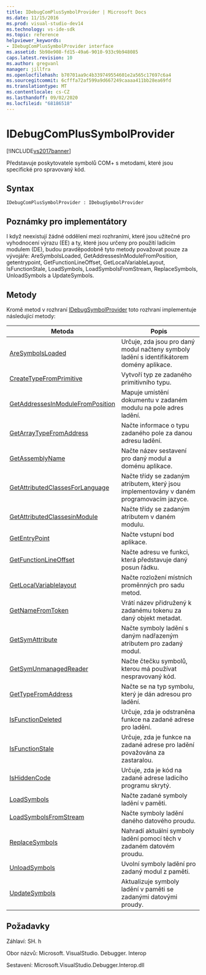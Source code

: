 ```yaml
---
title: IDebugComPlusSymbolProvider | Microsoft Docs
ms.date: 11/15/2016
ms.prod: visual-studio-dev14
ms.technology: vs-ide-sdk
ms.topic: reference
helpviewer_keywords:
- IDebugComPlusSymbolProvider interface
ms.assetid: 5b98e908-fd15-49a6-9010-933c9b948085
caps.latest.revision: 10
ms.author: gregvanl
manager: jillfra
ms.openlocfilehash: b70701aa9c4b339749554601e2a565c17697c6a4
ms.sourcegitcommit: 6cfffa72af599a9d667249caaaa411bb28ea69fd
ms.translationtype: MT
ms.contentlocale: cs-CZ
ms.lasthandoff: 09/02/2020
ms.locfileid: "68186518"
---
```

# <a name="idebugcomplussymbolprovider"></a>IDebugComPlusSymbolProvider
[!INCLUDE[vs2017banner](../../../includes/vs2017banner.md)]

Představuje poskytovatele symbolů COM+ s metodami, které jsou specifické pro spravovaný kód.  
  
## <a name="syntax"></a>Syntax  
  
```  
IDebugComPlusSymbolProvider : IDebugSymbolProvider  
```  
  
## <a name="notes-for-implementers"></a>Poznámky pro implementátory  
 I když neexistují žádné oddělení mezi rozhraními, které jsou užitečné pro vyhodnocení výrazu (EE) a ty, které jsou určeny pro použití ladicím modulem (DE), budou pravděpodobně tyto metody považovat pouze za vývojáře: AreSymbolsLoaded, GetAddressesInModuleFromPosition, getentrypoint, GetFunctionLineOffset, GetLocalVariableLayout, IsFunctionStale, LoadSymbols, LoadSymbolsFromStream, ReplaceSymbols, UnloadSymbols a UpdateSymbols.  
  
## <a name="methods"></a>Metody  
 Kromě metod v rozhraní [IDebugSymbolProvider](../../../extensibility/debugger/reference/idebugsymbolprovider.md) toto rozhraní implementuje následující metody:  
  
|Metoda|Popis|  
|------------|-----------------|  
|[AreSymbolsLoaded](../../../extensibility/debugger/reference/idebugcomplussymbolprovider-aresymbolsloaded.md)|Určuje, zda jsou pro daný modul načteny symboly ladění s identifikátorem domény aplikace.|  
|[CreateTypeFromPrimitive](../../../extensibility/debugger/reference/idebugcomplussymbolprovider-createtypefromprimitive.md)|Vytvoří typ ze zadaného primitivního typu.|  
|[GetAddressesInModuleFromPosition](../../../extensibility/debugger/reference/idebugcomplussymbolprovider-getaddressesinmodulefromposition.md)|Mapuje umístění dokumentu v zadaném modulu na pole adres ladění.|  
|[GetArrayTypeFromAddress](../../../extensibility/debugger/reference/idebugcomplussymbolprovider-getarraytypefromaddress.md)|Načte informace o typu zadaného pole za danou adresu ladění.|  
|[GetAssemblyName](../../../extensibility/debugger/reference/idebugcomplussymbolprovider-getassemblyname.md)|Načte název sestavení pro daný modul a doménu aplikace.|  
|[GetAttributedClassesForLanguage](../../../extensibility/debugger/reference/idebugcomplussymbolprovider-getattributedclassesforlanguage.md)|Načte třídy se zadaným atributem, který jsou implementovány v daném programovacím jazyce.|  
|[GetAttributedClassesinModule](../../../extensibility/debugger/reference/idebugcomplussymbolprovider-getattributedclassesinmodule.md)|Načte třídy se zadaným atributem v daném modulu.|  
|[GetEntryPoint](../../../extensibility/debugger/reference/idebugcomplussymbolprovider-getentrypoint.md)|Načte vstupní bod aplikace.|  
|[GetFunctionLineOffset](../../../extensibility/debugger/reference/idebugcomplussymbolprovider-getfunctionlineoffset.md)|Načte adresu ve funkci, která představuje daný posun řádku.|  
|[GetLocalVariablelayout](../../../extensibility/debugger/reference/idebugcomplussymbolprovider-getlocalvariablelayout.md)|Načte rozložení místních proměnných pro sadu metod.|  
|[GetNameFromToken](../../../extensibility/debugger/reference/idebugcomplussymbolprovider-getnamefromtoken.md)|Vrátí název přidružený k zadanému tokenu za daný objekt metadat.|  
|[GetSymAttribute](../../../extensibility/debugger/reference/idebugcomplussymbolprovider-getsymattribute.md)|Načte symboly ladění s daným nadřazeným atributem pro zadaný modul.|  
|[GetSymUnmanagedReader](../../../extensibility/debugger/reference/idebugcomplussymbolprovider-getsymunmanagedreader.md)|Načte čtečku symbolů, kterou má používat nespravovaný kód.|  
|[GetTypeFromAddress](../../../extensibility/debugger/reference/idebugcomplussymbolprovider-gettypefromaddress.md)|Načte se na typ symbolu, který je dán adresou pro ladění.|  
|[IsFunctionDeleted](../../../extensibility/debugger/reference/idebugcomplussymbolprovider-isfunctiondeleted.md)|Určuje, zda je odstraněna funkce na zadané adrese pro ladění.|  
|[IsFunctionStale](../../../extensibility/debugger/reference/idebugcomplussymbolprovider-isfunctionstale.md)|Určuje, zda je funkce na zadané adrese pro ladění považována za zastaralou.|  
|[IsHiddenCode](../../../extensibility/debugger/reference/idebugcomplussymbolprovider-ishiddencode.md)|Určuje, zda je kód na zadané adrese ladicího programu skrytý.|  
|[LoadSymbols](../../../extensibility/debugger/reference/idebugcomplussymbolprovider-loadsymbols.md)|Načte zadané symboly ladění v paměti.|  
|[LoadSymbolsFromStream](../../../extensibility/debugger/reference/idebugcomplussymbolprovider-loadsymbolsfromstream.md)|Načte symboly ladění daného datového proudu.|  
|[ReplaceSymbols](../../../extensibility/debugger/reference/idebugcomplussymbolprovider-replacesymbols.md)|Nahradí aktuální symboly ladění pomocí těch v zadaném datovém proudu.|  
|[UnloadSymbols](../../../extensibility/debugger/reference/idebugcomplussymbolprovider-unloadsymbols.md)|Uvolní symboly ladění pro zadaný modul z paměti.|  
|[UpdateSymbols](../../../extensibility/debugger/reference/idebugcomplussymbolprovider-updatesymbols.md)|Aktualizuje symboly ladění v paměti se zadanými datovými proudy.|  
  
## <a name="requirements"></a>Požadavky  
 Záhlaví: SH. h  
  
 Obor názvů: Microsoft. VisualStudio. Debugger. Interop  
  
 Sestavení: Microsoft.VisualStudio.Debugger.Interop.dll
